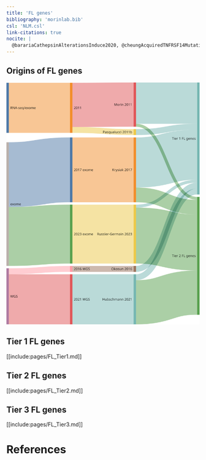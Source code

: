```yaml
---
title: 'FL genes'
bibliography: 'morinlab.bib'
csl: 'NLM.csl'
link-citations: true
nocite: |
  @barariaCathepsinAlterationsInduce2020, @cheungAcquiredTNFRSF14Mutations2010, @drevalGeneticSubdivisionsFollicular2023, @greenMutationsEarlyFollicular2015, @hubschmannMutationalMechanismsShaping2021, @krysiakRecurrentSomaticMutations2017, @laurentFollicularLymphomaComprises2024, @louissaintPediatrictypeNodalFollicular2016, @maSubtypespecificCooccurringGenetic2022, @morinFrequentMutationHistonemodifying2011, @morinSomaticMutationsAltering2010, @okosunRecurrentMTORC1activatingRRAGC2016, @pasqualucciInactivatingMutationsAcetyltransferase2011, @rossiAberrantSomaticHypermutation2006, @russler-germainMutationsAssociatedProgression2023, @yildizActivatingSTAT6Mutations2015
---
```


## Origins of FL genes

![](images/FL_sankey-1.svg)


## Tier 1 FL genes

[[include:pages/FL_Tier1.md]]

## Tier 2 FL genes

[[include:pages/FL_Tier2.md]]

## Tier 3 FL genes

[[include:pages/FL_Tier3.md]]

# References

